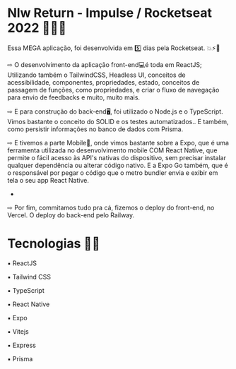 # Nlw Return -  Impulse / Rocketseat 2022 🚀🚀🚀

Essa MEGA aplicação, foi desenvolvida em 5️⃣ dias pela Rocketseat.  💥⚡️🚀  



⇨ O desenvolvimento da aplicação front-end💻é toda em ReactJS; Utilizando também o TailwindCSS, Headless UI, 
conceitos de acessibilidade, componentes, propriedades, estado, conceitos de passagem de funções, como propriedades, e criar o fluxo 
de navegação para envio de feedbacks e muito, muito mais.


⇨ E para construção do back-end🖥, foi utilizado o Node.js e o TypeScript. 
Vimos bastante o conceito do SOLID e os testes automatizados.. E também, como persistir informações no banco de dados com Prisma.



⇨ E tivemos a parte Mobile📱, onde vimos bastante sobre a Expo, que é uma ferramenta utilizada no desenvolvimento mobile COM React Native,
que permite o fácil acesso às API's nativas do dispositivo, sem precisar instalar qualquer dependência ou alterar código nativo. 
E a Expo Go também, que é o responsável por pegar o código que o metro bundler envia e exibir em tela o seu app React Native.

-

⇨ Por fim, commitamos tudo pra cá, fizemos o deploy do front-end, no Vercel. O deploy do back-end pelo Railway.



# Tecnologias 👩‍💻


▪️ ReactJS

▪️ Tailwind CSS

▪️ TypeScript

▪️ React Native

▪️ Expo

▪️ Vitejs

▪️ Express

▪️ Prisma
